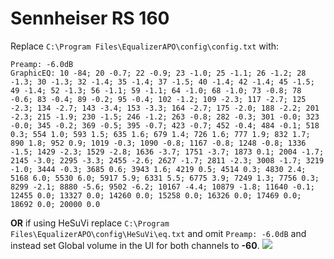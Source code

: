 # Sennheiser RS 160
Replace `C:\Program Files\EqualizerAPO\config\config.txt` with:
```
Preamp: -6.0dB
GraphicEQ: 10 -84; 20 -0.7; 22 -0.9; 23 -1.0; 25 -1.1; 26 -1.2; 28 -1.3; 30 -1.3; 32 -1.4; 35 -1.4; 37 -1.5; 40 -1.4; 42 -1.4; 45 -1.5; 49 -1.4; 52 -1.3; 56 -1.1; 59 -1.1; 64 -1.0; 68 -1.0; 73 -0.8; 78 -0.6; 83 -0.4; 89 -0.2; 95 -0.4; 102 -1.2; 109 -2.3; 117 -2.7; 125 -2.3; 134 -2.7; 143 -3.4; 153 -3.3; 164 -2.7; 175 -2.0; 188 -2.2; 201 -2.3; 215 -1.9; 230 -1.5; 246 -1.2; 263 -0.8; 282 -0.3; 301 -0.0; 323 -0.0; 345 -0.2; 369 -0.5; 395 -0.7; 423 -0.7; 452 -0.4; 484 -0.1; 518 0.3; 554 1.0; 593 1.5; 635 1.6; 679 1.4; 726 1.6; 777 1.9; 832 1.7; 890 1.8; 952 0.9; 1019 -0.3; 1090 -0.8; 1167 -0.8; 1248 -0.8; 1336 -1.5; 1429 -2.3; 1529 -2.8; 1636 -3.7; 1751 -3.7; 1873 0.1; 2004 -1.7; 2145 -3.0; 2295 -3.3; 2455 -2.6; 2627 -1.7; 2811 -2.3; 3008 -1.7; 3219 -1.0; 3444 -0.3; 3685 0.6; 3943 1.6; 4219 0.5; 4514 0.3; 4830 2.4; 5168 6.0; 5530 6.0; 5917 5.9; 6331 5.5; 6775 3.9; 7249 1.3; 7756 0.3; 8299 -2.1; 8880 -5.6; 9502 -6.2; 10167 -4.4; 10879 -1.8; 11640 -0.1; 12455 0.0; 13327 0.0; 14260 0.0; 15258 0.0; 16326 0.0; 17469 0.0; 18692 0.0; 20000 0.0
```
**OR** if using HeSuVi replace `C:\Program Files\EqualizerAPO\config\HeSuVi\eq.txt` and omit `Preamp: -6.0dB` and instead set Global volume in the UI for both channels to **-60**.
![](https://raw.githubusercontent.com/jaakkopasanen/AutoEq/master/results/SBAF-Serious/headphoncecom/onear/Sennheiser%20RS%20160/Sennheiser%20RS%20160.png)